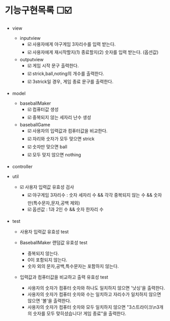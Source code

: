 # 기능구현목록 ☐☑️
- view
  - inputview
    - ☑️ 사용자에게 야구게임 3자리수를 입력 받는다.
    - ☑️ 사용자에게 재시작할지(1) 종료할지(2) 숫자를 입력 받는다. (옵션값)
  - outputview
    - ☑️ 게임 시작 문구 출력한다.
    - ☑️ strick,ball,noting의 개수를 출력한다.
    - ☑️ 3strick일 경우, 게임 종료 문구를 출력한다. 
- model
  - baseballMaker
    - ☑️ 컴퓨터값 생성
    - ☑️ 중복되지 않는 세자리 난수 생성
  - baseballGame
    - ☑️ 사용자의 입력값과 컴퓨터값을 비교한다.
    - ☑️ 자리와 숫자가 모두 맞으면 strick
    - ☑️ 숫자만 맞으면 ball 
    - ☑️ 모두 맞지 않으면 nothing
- controller
- util
  - ☑️ 사용자 입력값 유효성 검사
    - ☑️ 야구게임 3자리수 : 숫자 세자리 수 && 각각 중복되지 않는 수 &&  숫자만(특수문자,문자,공백 제외)
    - ☑️ 옵션값 : 1과 2인 수 && 숫자 한자리 수

- test
  - 사용자 입력값 유효성 test

  - BaseballMaker 랜덤값 유효성 test
    - 중복되지 않는다.
    - 0이 포함되지 않는다.
    - 숫자 외의 문자,공백,특수문자는 포함하지 않는다.
  - 입력값과 컴퓨터값을 비교하고 출력 유효성 test
     - 사용자의 숫자가 컴퓨터 숫자와 하나도 일치하지 않으면 '낫싱'을 출력한다.
     - 사용자의 숫자가 컴퓨터 숫자와 수는 일치하고 자리수가 일치하지 않으면 않으면 '볼'을 출력한다.
     - 사용자의 숫자가 컴퓨터 숫자와 모두 일치하지 않으면 "3스트라이크\n3개의 숫자를 모두 맞히셨습니다! 게임 종료"을 출력한다.
     
